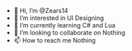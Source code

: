 - 👋 Hi, I’m @Zears14
- 👀 I’m interested in UI Designing
- 🌱 I’m currently learning C# and Lua
- 💞️ I’m looking to collaborate on Nothing
- 📫 How to reach me Nothing


<!---
Zears14/Zears14 is a ✨ special ✨ repository because its `README.md` (this file) appears on your GitHub profile.
You can click the Preview link to take a look at your changes.
--->
